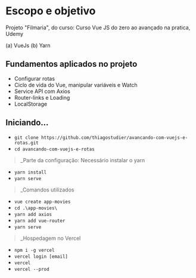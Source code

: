 # Escopo e objetivo

Projeto "Filmaria", do curso: Curso Vue JS do zero ao avançado na pratica, Udemy

(a) VueJs
(b) Yarn

## Fundamentos aplicados no projeto
- Configurar rotas
- Ciclo de vida do Vue, manipular variáveis e Watch
- Service API com Axios
- Router-links e Loading
- LocalStorage

## Iniciando...

- `git clone https://github.com/thiagostudier/avancando-com-vuejs-e-rotas.git`
- `cd avancando-com-vuejs-e-rotas`

> _Parte da configuração: Necessário instalar o yarn

- `yarn install`
- `yarn serve`

> _Comandos utilizados

- `vue create app-movies`
- `cd .\app-movies\`
- `yarn add axios`
- `yarn add vue-router`
- `yarn serve`

> _Hospedagem no Vercel

- `npm i -g vercel`
- `vercel login [email]`
- `vercel`
- `vercel --prod`